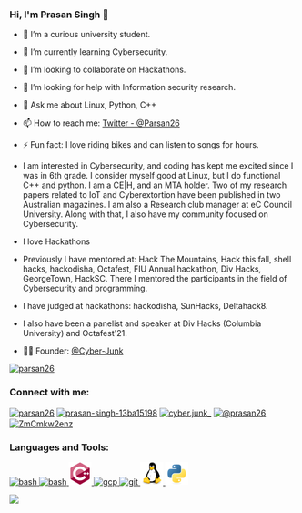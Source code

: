 ### Hi, I'm Prasan Singh 👋



- 🔭 I’m a curious university student.
- 🌱 I’m currently learning Cybersecurity.
- 👯 I’m looking to collaborate on Hackathons.
- 🤔 I’m looking for help with Information security research.
- 💬 Ask me about Linux, Python, C++
- 📫 How to reach me: [Twitter - @Parsan26](https://twitter.com/parsan26)
- ⚡ Fun fact: I love riding bikes and can listen to songs for hours.

- I am interested in Cybersecurity, and coding has kept me excited since I was in 6th grade. I consider myself good at Linux, but I do functional C++ and python. I am a CE|H, and an MTA holder. Two of my research papers related to IoT and Cyberextortion have been published in two Australian magazines. I am also a Research club manager at eC Council University. Along with that, I also have my community focused on Cybersecurity.
- I love Hackathons
- Previously I have mentored at:  Hack The Mountains, Hack this fall, shell hacks, hackodisha, Octafest, FIU Annual hackathon, Div Hacks, GeorgeTown, HackSC. There I mentored the participants in the field of Cybersecurity and programming. 
- I have judged at hackathons: hackodisha, SunHacks, Deltahack8. 
- I also have been a panelist and speaker at Div Hacks (Columbia University) and Octafest'21. 
- 👨‍💻 Founder: [@Cyber-Junk](https://github.com/Cyber-Junk)

<p align="left"> <a href="https://twitter.com/parsan26" target="blank"><img src="https://img.shields.io/twitter/follow/parsan26?logo=twitter&style=for-the-badge" alt="parsan26" /></a> </p>

<h3 align="left">Connect with me:</h3>
<p align="left">
<a href="https://twitter.com/parsan26" target="blank"><img align="center" src="https://raw.githubusercontent.com/rahuldkjain/github-profile-readme-generator/master/src/images/icons/Social/twitter.svg" alt="parsan26" height="30" width="40" /></a>
<a href="https://linkedin.com/in/prasan-singh-13ba15198" target="blank"><img align="center" src="https://raw.githubusercontent.com/rahuldkjain/github-profile-readme-generator/master/src/images/icons/Social/linked-in-alt.svg" alt="prasan-singh-13ba15198" height="30" width="40" /></a>
<a href="https://instagram.com/cyber.junk_" target="blank"><img align="center" src="https://raw.githubusercontent.com/rahuldkjain/github-profile-readme-generator/master/src/images/icons/Social/instagram.svg" alt="cyber.junk_" height="30" width="40" /></a>
<a href="https://medium.com/@prasan26" target="blank"><img align="center" src="https://raw.githubusercontent.com/rahuldkjain/github-profile-readme-generator/master/src/images/icons/Social/medium.svg" alt="@prasan26" height="30" width="40" /></a>
<a href="https://discord.gg/ZmCmkw2enz" target="blank"><img align="center" src="https://raw.githubusercontent.com/rahuldkjain/github-profile-readme-generator/master/src/images/icons/Social/discord.svg" alt="ZmCmkw2enz" height="30" width="40" /></a>
</p>

<h3 align="left">Languages and Tools:</h3>
<p align="left">  <a href="https://www.kali.org" target="_blank" rel="noreferrer"> <img src="https://img.icons8.com/color/48/000000/kali-linux.png" alt="bash" width="40" height="40"/> </a> <a href="https://www.gnu.org/software/bash/" target="_blank" rel="noreferrer"> <img src="https://www.vectorlogo.zone/logos/gnu_bash/gnu_bash-icon.svg" alt="bash" width="40" height="40"/> </a> <a href="https://www.w3schools.com/cpp/" target="_blank" rel="noreferrer"> <img src="https://raw.githubusercontent.com/devicons/devicon/master/icons/cplusplus/cplusplus-original.svg" alt="cplusplus" width="40" height="40"/> </a> <a href="https://cloud.google.com" target="_blank" rel="noreferrer"> <img src="https://www.vectorlogo.zone/logos/google_cloud/google_cloud-icon.svg" alt="gcp" width="40" height="40"/> </a> <a href="https://git-scm.com/" target="_blank" rel="noreferrer"> <img src="https://www.vectorlogo.zone/logos/git-scm/git-scm-icon.svg" alt="git" width="40" height="40"/> </a> <a href="https://www.linux.org/" target="_blank" rel="noreferrer"> <img src="https://raw.githubusercontent.com/devicons/devicon/master/icons/linux/linux-original.svg" alt="linux" width="40" height="40"/> </a> <a href="https://www.python.org" target="_blank" rel="noreferrer"> <img src="https://raw.githubusercontent.com/devicons/devicon/master/icons/python/python-original.svg" alt="python" width="40" height="40"/> </a> </p>

<img src="https://github-readme-stats.vercel.app/api?username=Prasan26&&show_icons=true&title_color=ffffff&icon_color=bb2acf&text_color=daf7dc&bg_color=151515">
